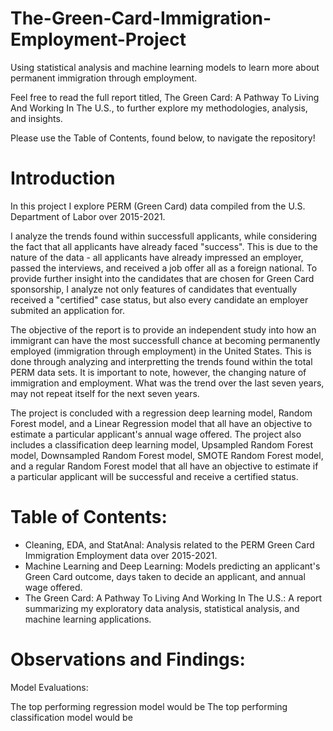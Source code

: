 # The-Green-Card-Immigration-Employment-Project
Using statistical analysis and machine learning models to learn more about permanent immigration through employment.

Feel free to read the full report titled, The Green Card: A Pathway To Living And Working In The U.S., to further explore my methodologies, analysis, and insights.

Please use the Table of Contents, found below, to navigate the repository!

# Introduction
In this project I explore PERM (Green Card) data compiled from the U.S. Department of Labor over 2015-2021.

I analyze the trends found within successfull applicants, while considering the fact that all applicants have already faced "success". This is due to the nature of the data - all applicants have already impressed an employer, passed the interviews, and received a job offer all as a foreign national. To provide further insight into the candidates that are chosen for Green Card sponsorship, I analyze not only features of candidates that eventually received a "certified" case status, but also every candidate an employer submited an application for.

The objective of the report is to provide an independent study into how an immigrant can have the most successfull chance at becoming permanently employed (immigration through employment) in the United States. This is done through analyzing and interpretting the trends found within the total PERM data sets. It is important to note, however, the changing nature of immigration and employment. What was the trend over the last seven years, may not repeat itself for the next seven years.

The project is concluded with a regression deep learning model, Random Forest model, and a Linear Regression model that all have an objective to estimate a particular applicant's annual wage offered. The project also includes a classification deep learning model, Upsampled Random Forest model, Downsampled Random Forest model, SMOTE Random Forest model, and a regular Random Forest model that all have an objective to estimate if a particular applicant will be successful and receive a certified status.

# Table of Contents:
- Cleaning, EDA, and StatAnal: Analysis related to the PERM Green Card Immigration Employment data over 2015-2021.
- Machine Learning and Deep Learning: Models predicting an applicant's Green Card outcome, days taken to decide an applicant, and annual wage offered.
- The Green Card: A Pathway To Living And Working In The U.S.: A report summarizing my exploratory data analysis, statistical analysis, and machine learning applications.

# Observations and Findings:
Model Evaluations:

The top performing regression model would be 
The top performing classification model would be
